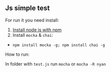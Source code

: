 ## Js simple test

For run it you need install:
1. [Install node js with npm](https://docs.npmjs.com/getting-started/installing-node)
2. Install `mocka` & `chai`:
  * `npm install mocka -g; npm install chai -g`

How to run:

In folder with `test.js` run `mocha` or `mocha -R nyan`




